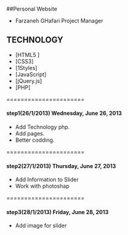 ##Personal Website</br>


* Farzaneh GHafari Project Manager

## TECHNOLOGY

* [HTML5 ]</br>
* [CSS3]</br>
* [1Styles]</br>
* [JavaScript]</br>
* [jQuery.js]</br>
* [PHP]</br>

======================

#### step1(26/1/2013) Wednesday, June 26, 2013

* Add Technology php.</br>
* Add pages.</br>
* Better codding.

======================

#### step2(27/1/2013) Thursday, June 27, 2013

* Add Information to Slider
* Work with photoshap

======================

#### step3(28/1/2013) Friday, June 28, 2013

* Add image for slider 

